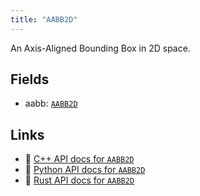 ```yaml
---
title: "AABB2D"
---
```


An Axis-Aligned Bounding Box in 2D space.

## Fields

* aabb: [`AABB2D`](../datatypes/aabb2d.md)

## Links
 * 🌊 [C++ API docs for `AABB2D`](https://ref.rerun.io/docs/cpp/stable/structrerun_1_1components_1_1AABB2D.html)
 * 🐍 [Python API docs for `AABB2D`](https://ref.rerun.io/docs/python/stable/common/components#rerun.components.AABB2D)
 * 🦀 [Rust API docs for `AABB2D`](https://docs.rs/rerun/latest/rerun/components/struct.AABB2D.html)


